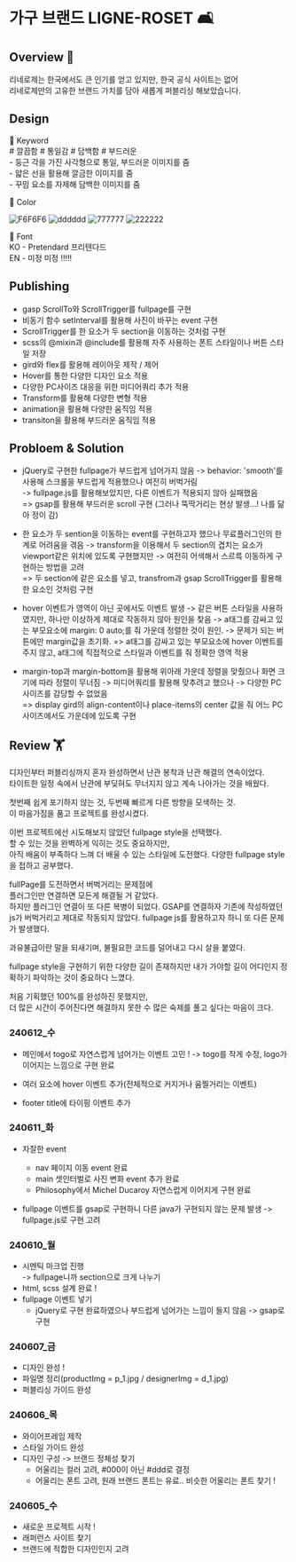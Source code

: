 # 가구 브랜드 LIGNE-ROSET 🛋️ #

## Overview 💫
  리네로제는 한국에서도 큰 인기를 얻고 있지만, 한국 공식 사이트는 없어         
  리네로제만의 고유한 브랜드 가치를 담아 새롭게 퍼블리싱 해보았습니다.                 
  
## Design
  🎯 Keyword           
    # 깔끔함  # 통일감 # 담백함 # 부드러운             
    - 둥근 각을 가진 사각형으로 통일, 부드러운 이미지를 줌                   
    - 얇은 선을 활용해 깔금한 이미지를 줌              
    - 꾸밈 요소를 자제해 담백한 이미지를 줌                
                      
  🎯 Color       
    
  ![F6F6F6](https://github.com/MOONWUD/LIGNE-ROSET/assets/160007468/7567894a-ab17-4602-ac01-3ce066304c2c)
  ![dddddd](https://github.com/MOONWUD/LIGNE-ROSET/assets/160007468/824c36d7-52d2-43b0-8321-2e2ca7671187)
  ![777777](https://github.com/MOONWUD/LIGNE-ROSET/assets/160007468/47696917-8364-407e-a694-673842045219)
  ![222222](https://github.com/MOONWUD/LIGNE-ROSET/assets/160007468/60660026-599b-44cb-afe2-9126ac2f8ab9)

            
  🎯 Font   
  KO - Pretendard 프리텐다드     
  EN - 미정 미정 !!!!! 
  
## Publishing
  - gasp ScrollTo와 ScrollTrigger를 fullpage를 구현
  - 비동기 함수 setInterval를 활용해 사진이 바꾸는 event 구현
  - ScrollTrigger를 한 요소가 두 section을 이동하는 것처럼 구현 
  - scss의 @mixin과 @include를 활용해 자주 사용하는 폰트 스타일이나 버튼 스타일 저장
  - gird와 flex를 활용해 레이아웃 제작 / 제어
  - Hover를 통한 다양한 디자인 요소 적용
  - 다양한 PC사이즈 대응을 위한 미디어쿼리 추가 적용
  - Transform를 활용해 다양한 변형 적용
  - animation을 활용해 다양한 움직임 적용
  - transiton을 활용해 부드러운 움직임 적용
    
## Probloem & Solution
  - jQuery로 구현한 fullpage가 부드럽게 넘어가지 않음
    -> behavior: 'smooth'를 사용해 스크롤을 부드럽게 적용했으나 여전히 버벅거림                
    -> fullpage.js를 활용해보았지만, 다른 이벤트가 적용되지 않아 실패했음             
    => gsap를 활용해 부드러운 scroll 구현 (그러나 뚝딱거리는 현상 발생...! 나를 닮아 정이 감)         
                          
  - 한 요소가 두 sention을 이동하는 event를 구현하고자 했으나 무료플러그인의 한계로 어려움을 겪음
    -> transform을 이용해서 두 section의 겹치는 요소가 viewport같은 위치에 있도록 구현했지만
    -> 여전히 어색해서 스르륵 이동하게 구현하는 방법을 고려            
    => 두 section에 같은 요소를 넣고, transfrom과 gsap ScrollTrigger를 활용해 한 요소인 것처럼 구현       
            
  - hover 이벤트가 영역이 아닌 곳에서도 이벤트 발생
    -> 같은 버튼 스타일을 사용하였지만, 하나만 이상하게 제대로 작동하지 않아 원인을 찾음
    -> a태그를 감싸고 있는 부모요소에 margin: 0 auto;를 줘 가운데 정렬한 것이 원인.
    -> 문제가 되는 버튼에만 margin값을 초기화. 
    => a태그를 감싸고 있는 부모요소에 hover 이벤트를 주지 않고, a태그에 직접적으로 스타일과 이벤트를 줘 정확한 영역 적용
        
  - margin-top과 margin-bottom을 활용해 위아래 가운데 정렬을 맞췄으나 화면 크기에 따라 정렬이 무너짐
    -> 미디어쿼리를 활용해 맞추려고 했으나
    -> 다양한 PC사이즈를 감당할 수 없었음                
    => display gird의 align-content이나 place-items의 center 값을 줘 어느 PC 사이즈에서도 가운데에 있도록 구현               
         
## Review 🏋️
  디자인부터 퍼블리싱까지 혼자 완성하면서 난관 봉착과 난관 해결의 연속이었다.     
  타이트한 일정 속에서 난관에 부딪혀도 무너지지 않고 계속 나아가는 것을 배웠다.   
         
  첫번째 쉽게 포기하지 않는 것, 두번째 빠르게 다른 방향을 모색하는 것.                    
  이 마음가짐을 품고 프로젝트를 완성시켰다.       
           
  이번 프로젝트에선 시도해보지 않았던 fullpage style을 선택했다.       
  할 수 있는 것을 완벽하게 익히는 것도 중요하지만,       
  아직 배움이 부족하다 느껴 더 배울 수 있는 스타일에 도전했다. 
  다양한 fullpage style을 접하고 공부했다. 

  fullPage를 도전하면서 버벅거리는 문제점에      
  플러그인만 연결하면 모든게 해결될 거 같았다.        
  하지만 플러그인 연결이 또 다른 복병이 되었다. 
  GSAP를 연결하자 기존에 작성하였던 js가 버벅거리고 제대로 작동되지 않았다. 
  fullpage js를 활용하고자 하니 또 다른 문제가 발생했다. 
  
  과유불급이란 말을 되새기며,
  불필요한 코드를 덜어내고 다시 살을 붙였다. 

  fullpage style을 구현하기 위한 다양한 길이 존재하지만 
  내가 가야할 길이 어디인지 정확하기 파악하는 것이 중요하다 느꼈다. 
  
  처음 기획했던 100%를 완성하진 못했지만,            
  더 많은 시간이 주어진다면 해결하지 못한 수 많은 숙제를 풀고 싶다는 마음이 크다.        
  

     
      
   
              
### 240612_수
  - 메인에서 togo로 자연스럽게 넘어가는 이벤트 고민 !
    -> togo를 작게 수정, logo가 이어지는 느낌으로 구현 완료

  - 여러 요소에 hover 이벤트 추가(전체적으로 커지거나 움찔거리는 이벤트)
  - footer title에 타이핑 이벤트 추가

### 240611_화
  - 자잘한 event
    - nav 페이지 이동 event 완료 
    - main 셋인터벌로 사진 변화 event 추가 완료
    - Philosophy에서 Michel Ducaroy 자연스럽게 이어지게 구현 완료
          
  - fullpage 이벤트를 gsap로 구현하니 다른 java가 구현되지 않는 문제 발생
    -> fullpage.js로 구현 고려
           
### 240610_월
  - 시멘틱 마크업 진행    
    -> fullpage니까 section으로 크게 나누기
  - html, scss 설계 완료 !
  - fullpage 이벤트 넣기
    - jQuery로 구현 완료하였으나 부드럽게 넘어가는 느낌이 들지 않음
      -> gsap로 구현

### 240607_금
  - 디자인 완성 !
  - 파일명 정리(productImg = p_1.jpg / designerImg = d_1.jpg)
  - 퍼블리싱 가이드 완성

### 240606_목 
  - 와이어프레임 제작
  - 스타일 가이드 완성
  - 디자인 구성
    -> 브랜드 정체성 찾기
      - 어울리는 컬러 고려, #000이 아닌 #ddd로 결정
      - 어울리는 폰트 고려, 원래 브랜드 폰트는 유료.. 비슷한 어울리는 폰트 찾기 !

### 240605_수
  - 새로운 프로젝트 시작 !
  - 래퍼런스 사이트 찾기
  - 브랜드에 적합한 디자인인지 고려
